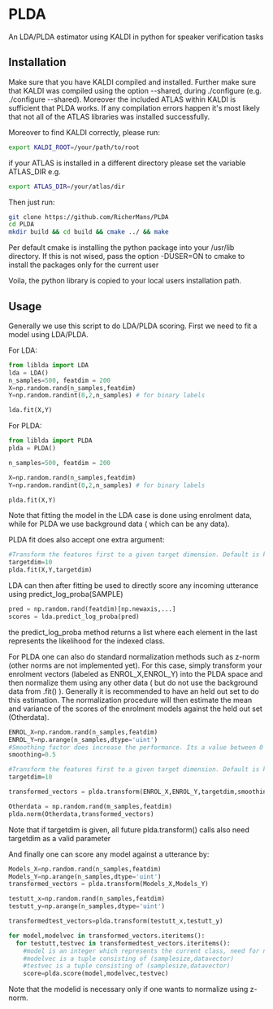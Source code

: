 # PLDA
An LDA/PLDA estimator using KALDI in python for speaker verification tasks

## Installation ##

Make sure that you have KALDI compiled and installed. Further make sure that KALDI was compiled using the option --shared, during ./configure (e.g. ./configure --shared).
Moreover the included ATLAS within KALDI is sufficient that PLDA works. If any compilation errors happen it's most likely that not all of the ATLAS libraries was installed successfully.

Moreover to find KALDI correctly, please run:

```bash
export KALDI_ROOT=/your/path/to/root
```

if your ATLAS is installed in a different directory please set the variable ATLAS_DIR e.g.

```bash
export ATLAS_DIR=/your/atlas/dir
```

Then just run:
```bash
git clone https://github.com/RicherMans/PLDA
cd PLDA
mkdir build && cd build && cmake ../ && make
```

Per default cmake is installing the python package into your /usr/lib directory. If this is not wised, pass the option -DUSER=ON to cmake to install the packages only for the current user

Voila, the python library is copied to your local users installation path.

## Usage ##

Generally we use this script to do LDA/PLDA scoring. First we need to fit a model using LDA/PLDA.

For LDA:
```python
from liblda import LDA
lda = LDA()
n_samples=500, featdim = 200
X=np.random.rand(n_samples,featdim)
Y=np.random.randint(0,2,n_samples) # for binary labels

lda.fit(X,Y)
```

For PLDA:
```python
from liblda import PLDA
plda = PLDA()

n_samples=500, featdim = 200

X=np.random.rand(n_samples,featdim)
Y=np.random.randint(0,2,n_samples) # for binary labels

plda.fit(X,Y)
```
Note that fitting the model in the LDA case is done using enrolment data, while for PLDA we use background data ( which can be any data).

PLDA fit does also accept one extra argument:

```python
#Transform the features first to a given target dimension. Default is keeping the dimension
targetdim=10
plda.fit(X,Y,targetdim)
```

LDA can then after fitting be used to directly score any incoming utterance using predict_log_proba(SAMPLE)

```python
pred = np.random.rand(featdim)[np.newaxis,...]
scores = lda.predict_log_proba(pred)
```
the predict_log_proba method returns a list where each element in the last represents the likelihood for the indexed class.

For PLDA one can also do standard normalization methods such as z-norm (other norms are not implemented yet). For this case, simply transform your enrolment vectors (labeled as ENROL_X,ENROL_Y) into the PLDA space and then normalize them using any other data ( but do not use the background data from .fit() ).
Generally it is recommended to have an held out set to do this estimation. The normalization procedure will then estimate the mean and variance of the scores of the enrolment models against the held out set (Otherdata).

```python
ENROL_X=np.random.rand(n_samples,featdim)
ENROL_Y=np.arange(n_samples,dtype='uint')
#Smoothing factor does increase the performance. Its a value between 0 and 1. #Does affect the covariance matrix. Optional!
smoothing=0.5

#Transform the features first to a given target dimension. Default is keeping the dimension
targetdim=10

transformed_vectors = plda.transform(ENROL_X,ENROL_Y,targetdim,smoothing)

Otherdata = np.random.rand(m_samples,featdim)
plda.norm(Otherdata,transformed_vectors)
```
Note that if targetdim is given, all future plda.transform() calls also need targetdim as a valid parameter

And finally one can score any model against a utterance by:

```python
Models_X=np.random.rand(n_samples,featdim)
Models_Y=np.arange(n_samples,dtype='uint')
transformed_vectors = plda.transform(Models_X,Models_Y)

testutt_x=np.random.rand(n_samples,featdim)
testutt_y=np.arange(n_samples,dtype='uint')

transformedtest_vectors=plda.transform(testutt_x,testutt_y)

for model,modelvec in transformed_vectors.iteritems():
  for testutt,testvec in transformedtest_vectors.iteritems():
    #model is an integer which represents the current class, need for normalization
    #modelvec is a tuple consisting of (samplesize,datavector)
    #testvec is a tuple consisting of (samplesize,datavector)
    score=plda.score(model,modelvec,testvec)
```
Note that the modelid is necessary only if one wants to normalize using z-norm.
